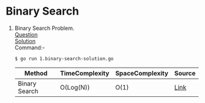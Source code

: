 # Binary Search
1. Binary Search Problem.
   <br /> [Question](/5.%20Binary%20Search/docs/1.binary-search-question.jpg)
   <br /> [Solution](/5.%20Binary%20Search/1.binary-search-solution.go)
   <br /> Command:-
   ```shell
   $ go run 1.binary-search-solution.go
   ```

   | Method | TimeComplexity | SpaceComplexity | Source |
   |---|---|---|---|
   | Binary Search | O(Log(N)) | O(1) | [Link](/5.%20Binary%20Search/1.binary-search-solution.go) |